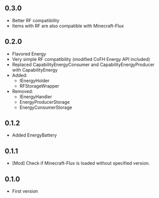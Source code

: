## 0.3.0
- Better RF compatibility
- Items with RF are also compatible with Minecraft-Flux

## 0.2.0
- Flavored Energy
- Very simple RF compatibility (modified CoFH Energy API included)
- Replaced CapabilityEnergyConsumer and CapabilityEnergyProducer with CapabilityEnergy
- Added:
  * IEnergyHolder
  * RFStorageWrapper
- Removed:
  * IEnergyHandler
  * EnergyProducerStorage
  * EnergyConsumerStorage

## 0.1.2
- Added EnergyBattery

## 0.1.1
- [Mod] Check if Minecraft-Flux is loaded without specified version.

## 0.1.0
- First version
